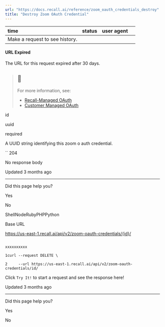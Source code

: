 ```yaml
---
url: "https://docs.recall.ai/reference/zoom_oauth_credentials_destroy"
title: "Destroy Zoom OAuth Credential"
---
```


| time | status | user agent |  |
| :-- | :-- | :-- | :-- |
| Make a request to see history. |

#### URL Expired

The URL for this request expired after 30 days.

> ## 📘
>
> For more information, see:
>
> - [Recall-Managed OAuth](https://docs.recall.ai/docs/recall-managed-oauth#calling-the-recall-api)
> - [Customer Managed OAuth](https://docs.recall.ai/docs/customer-managed-oauth#registering-the-callback-url-in-the-recall-api)

id

uuid

required

A UUID string identifying this zoom o auth credential.

`` 204

No response body

Updated 3 months ago

* * *

Did this page help you?

Yes

No

ShellNodeRubyPHPPython

Base URL

https://us-east-1.recall.ai/api/v2/zoom-oauth-credentials/{id}/

```

xxxxxxxxxx

1curl --request DELETE \

2     --url https://us-east-1.recall.ai/api/v2/zoom-oauth-credentials/id/

```

Click `Try It!` to start a request and see the response here!

Updated 3 months ago

* * *

Did this page help you?

Yes

No